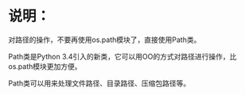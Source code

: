 # 说明：

对路径的操作，不要再使用os.path模块了，直接使用Path类。

Path类是Python 3.4引入的新类，它可以用OO的方式对路径进行操作，比os.path模块更加方便。

Path类可以用来处理文件路径、目录路径、压缩包路径等。
